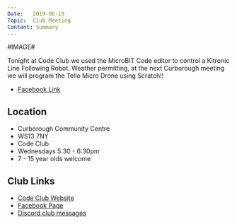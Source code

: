 ```yaml
---
Date:   2019-06-18
Topic:  Club Meeting
Content: Summary
---
```

#IMAGE#

Tonight at Code Club we used the MicroBIT Code editor to control a Kitronic Line Following Robot. Weather permitting, at the next Curborough meeting we will program the Tello Micro Drone using Scratch!!

* [Facebook Link](https://www.facebook.com/1481985248595237/posts/2101833229943766/)

## Location

* Curborough Community Centre
* WS13 7NY
* Code Club
* Wednesdays 5:30 - 6:30pm
* 7 - 15 year olds welcome

## Club Links

* [Code Club Website](https://lichfield-code-club.github.io/)
* [Facebook Page](https://www.facebook.com/LichfieldCoders)
* [Discord club messages](https://discord.gg/szz6xGK)
